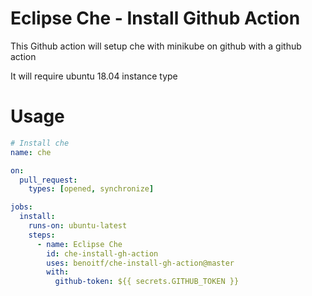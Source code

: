 # Eclipse Che - Install Github Action

This Github action will setup che with minikube on github with a github action

It will require ubuntu 18.04 instance type

# Usage

```yaml
# Install che
name: che

on:
  pull_request: 
    types: [opened, synchronize]

jobs:
  install:
    runs-on: ubuntu-latest
    steps:
      - name: Eclipse Che
        id: che-install-gh-action
        uses: benoitf/che-install-gh-action@master
        with:
          github-token: ${{ secrets.GITHUB_TOKEN }}
```

